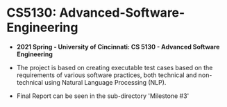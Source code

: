 # CS5130: Advanced-Software-Engineering

* __2021 Spring - University of Cincinnati: CS 5130 - Advanced Software Engineering__

* The project is based on creating executable test cases based on the requirements of various software practices, both technical and non-technical using Natural Language Processing (NLP).
* Final Report can be seen in the sub-directory 'Milestone #3'
